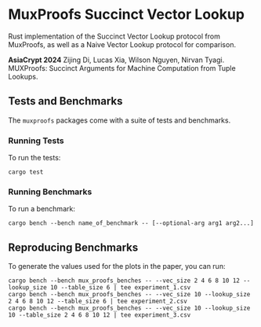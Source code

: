 # MuxProofs Succinct Vector Lookup

Rust implementation of the Succinct Vector Lookup protocol from MuxProofs, as well as a Naive Vector Lookup protocol for comparison.

**AsiaCrypt 2024** Zijing Di, Lucas Xia, Wilson Nguyen, Nirvan Tyagi. MUXProofs: Succinct Arguments for Machine Computation from Tuple Lookups. 

## Tests and Benchmarks

The `muxproofs` packages come with a suite of tests and benchmarks.

### Running Tests
To run the tests:
```
cargo test
```
### Running Benchmarks
To run a benchmark:
```
cargo bench --bench name_of_benchmark -- [--optional-arg arg1 arg2...]
```
## Reproducing Benchmarks

To generate the values used for the plots in the paper, you can run:
```
cargo bench --bench mux_proofs_benches -- --vec_size 2 4 6 8 10 12 --lookup_size 10 --table_size 6 | tee experiment_1.csv
cargo bench --bench mux_proofs_benches -- --vec_size 10 --lookup_size 2 4 6 8 10 12 --table_size 6 | tee experiment_2.csv
cargo bench --bench mux_proofs_benches -- --vec_size 10 --lookup_size 10 --table_size 2 4 6 8 10 12 | tee experiment_3.csv
```